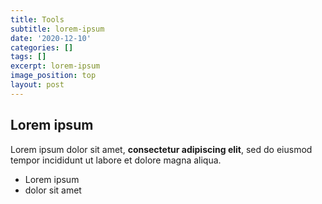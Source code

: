 ```yaml
---
title: Tools
subtitle: lorem-ipsum
date: '2020-12-10'
categories: []
tags: []
excerpt: lorem-ipsum
image_position: top
layout: post
---
```

## Lorem ipsum

Lorem ipsum dolor sit amet, **consectetur adipiscing elit**, sed do eiusmod tempor incididunt ut labore et dolore magna aliqua.

- Lorem ipsum
- dolor sit amet